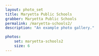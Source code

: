 ```yaml
---
layout: photo_set
title: Maryetta Public Schools
grabber: Maryetta Public Schools
permalink: /maryetta-schools2/
description: "An example photo gallery."

photos:
    set: maryetta-schools2
    size: 6
---
```

